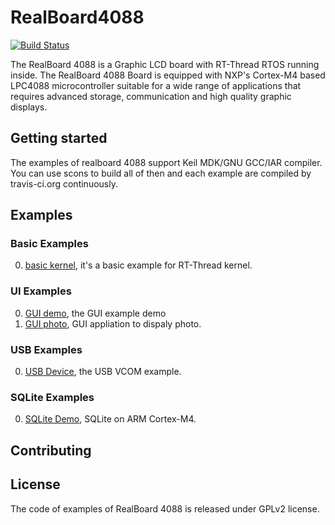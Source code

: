 # RealBoard4088 #

[![Build Status](https://travis-ci.org/RT-Thread/RealBoard4088.png?branch=master)](https://travis-ci.org/RT-Thread/RealBoard4088)

The RealBoard 4088 is a Graphic LCD board with RT-Thread RTOS running inside. The RealBoard 4088 Board is equipped with NXP's Cortex-M4 based LPC4088 microcontroller suitable for a wide range of applications that requires advanced storage,  communication and high quality graphic displays.

## Getting started ##

The examples of realboard 4088 support Keil MDK/GNU GCC/IAR compiler. You can use scons to build all of then and each example are compiled by travis-ci.org continuously.

## Examples ##

### Basic Examples ###

0. [basic kernel](software/rtthread_examples/examples/0_base_kernel), it's a basic example for RT-Thread kernel.

### UI Examples ###

0. [GUI demo](software/rtthread_examples/examples/4_gui_examples), the GUI example demo
1. [GUI photo](software/rtthread_examples/examples/4_gui_photo_frame), GUI appliation to dispaly photo. 

### USB Examples ###

0. [USB Device](software/rtthread_examples/examples/6_usbdevice_vcom), the USB VCOM example.

### SQLite Examples ###

0. [SQLite Demo](software/rtthread_examples/examples/5_sqlite_examples), SQLite on ARM Cortex-M4.

## Contributing ##

## License ##

The code of examples of RealBoard 4088 is released under GPLv2 license. 
